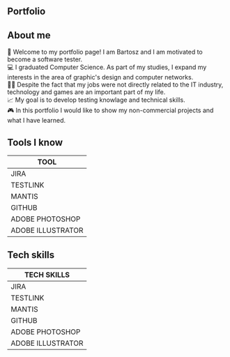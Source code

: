 ## Portfolio
## About me
👋 Welcome to my portfolio page! I am Bartosz and I am motivated to become a software tester. <br />
💻 I graduated Computer Science. As part of my studies, I expand my interests in the area of graphic's design and computer networks.<br />
👷🏽 Despite the fact that my jobs were not directly related to the IT industry, technology and games are an important part of my life.<br />
📈 My goal is to develop testing knowlage and technical skills.<br />
🎮 In this portfolio I would like to show my non-commercial projects and what I have learned.
## Tools I know
| TOOL              | 
| ----------------- |
| JIRA              | 
| TESTLINK          | 
| MANTIS            | 
| GITHUB            |
| ADOBE PHOTOSHOP   |
| ADOBE ILLUSTRATOR |
## Tech skills
| TECH SKILLS       | 
| ----------------- |
| JIRA              | 
| TESTLINK          | 
| MANTIS            | 
| GITHUB            |
| ADOBE PHOTOSHOP   |
| ADOBE ILLUSTRATOR |
    


